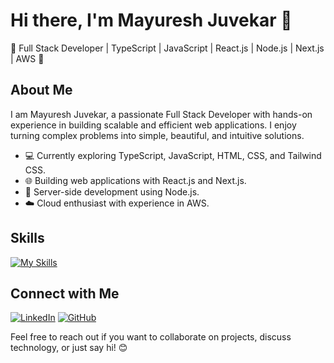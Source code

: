 # Hi there, I'm Mayuresh Juvekar 👋

🚀 Full Stack Developer | TypeScript | JavaScript | React.js | Node.js | Next.js | AWS 🚀

## About Me
I am Mayuresh Juvekar, a passionate Full Stack Developer with hands-on experience in building scalable and efficient web applications. I enjoy turning complex problems into simple, beautiful, and intuitive solutions.

- 💻 Currently exploring TypeScript, JavaScript, HTML, CSS, and Tailwind CSS.
- 🌐 Building web applications with React.js and Next.js.
- 🚀 Server-side development using Node.js.
- ☁️ Cloud enthusiast with experience in AWS.

## Skills
[![My Skills](https://skillicons.dev/icons?i=aws,typescript,javascript,react,html,css,node,next,tailwind,bootstrap,MongoDB,Sql&perline=3)](https://skillicons.dev)

## Connect with Me
[![LinkedIn](https://img.shields.io/badge/LinkedIn-Mayuresh%20Juvekar-blue)](https://www.linkedin.com/in/mayureshjuvekar/)
[![GitHub](https://img.shields.io/badge/GitHub-mayureshj-black)](https://github.com/mayureshj)

Feel free to reach out if you want to collaborate on projects, discuss technology, or just say hi! 😊
